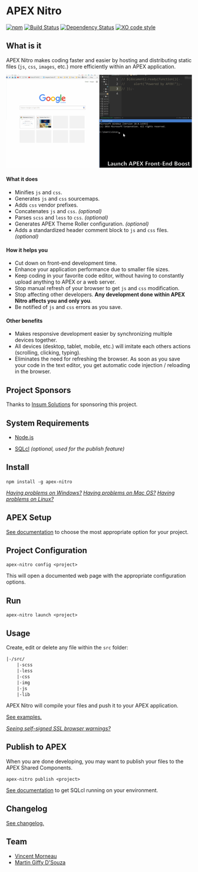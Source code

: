 # APEX Nitro

[![npm](https://img.shields.io/npm/v/apex-nitro.svg)]() [![Build Status](https://travis-ci.org/OraOpenSource/apex-nitro.svg?branch=master)](https://travis-ci.org/OraOpenSource/apex-nitro) [![Dependency Status](https://david-dm.org/OraOpenSource/apex-nitro.svg)](https://david-dm.org/OraOpenSource/apex-nitro) [![XO code style](https://img.shields.io/badge/code_style-XO-5ed9c7.svg)](https://github.com/sindresorhus/xo)

## What is it
APEX Nitro makes coding faster and easier by hosting and distributing static files (`js`, `css`, `images`, etc.) more efficiently within an APEX application.

![demo](/docs/demo.gif)

#### What it does
- Minifies `js` and `css`.
- Generates  `js` and `css` sourcemaps.
- Adds `css` vendor prefixes.
- Concatenates `js` and `css`. *(optional)*
- Parses `scss` and `less` to `css`. *(optional)*
- Generates APEX Theme Roller configuration. *(optional)*
- Adds a standardized header comment block to `js` and `css` files. *(optional)*

#### How it helps you
- Cut down on front-end development time.
- Enhance your application performance due to smaller file sizes.
- Keep coding in your favorite code editor, without having to constantly upload anything to APEX or a web server.
- Stop manual refresh of your browser to get `js` and `css` modification.
- Stop affecting other developers. **Any development done within APEX Nitro affects you and only you**.
- Be notified of `js` and `css` errors as you save.

#### Other benefits
- Makes responsive development easier by synchronizing multiple devices together.
- All devices (desktop, tablet, mobile, etc.) will imitate each others actions (scrolling, clicking, typing).
- Eliminates the need for refreshing the browser. As soon as you save your code in the text editor, you get automatic code injection / reloading in the browser.

## Project Sponsors
Thanks to [Insum Solutions](http://insum.ca/) for sponsoring this project.

## System Requirements
- [Node.js](https://nodejs.org)
* [SQLcl](http://www.oracle.com/technetwork/developer-tools/sqlcl/overview/index.html) *(optional, used for the publish feature)*

## Install
```
npm install -g apex-nitro
```

[*Having problems on Windows?*](/docs/windows.md)
[*Having problems on Mac OS?*](/docs/macOS.md)
[*Having problems on Linux?*](/docs/linux.md)

## APEX Setup
[See documentation](/docs/apex-setup.md) to choose the most appropriate option for your project.

## Project Configuration
```
apex-nitro config <project>
```

This will open a documented web page with the appropriate configuration options.

## Run
```
apex-nitro launch <project>
```

## Usage
Create, edit or delete any file within the `src` folder:
```
|-/src/
	|-scss
	|-less
    |-css
    |-img
    |-js
    |-lib
```

APEX Nitro will compile your files and push it to your APEX application.

[See examples.](/examples/readme.md)

[*Seeing self-signed SSL browser warnings?*](/docs/ssl-warning.md)

## Publish to APEX
When you are done developing, you may want to publish your files to the APEX Shared Components.

```
apex-nitro publish <project>
```

[See documentation](/docs/publish.md) to get SQLcl running on your environment.

## Changelog
[See changelog.](changelog.md)

## Team
- [Vincent Morneau](https://github.com/vincentmorneau)
- [Martin Giffy D'Souza](https://github.com/martindsouza)
